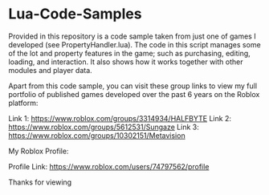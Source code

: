 # Lua-Code-Samples

Provided in this repository is a code sample taken from just one of games I developed (see PropertyHandler.lua). The code in this script manages some of the lot and property features in the game; such as purchasing, editing, loading, and interaction. It also shows how it works together with other modules and player data. 

Apart from this code sample, you can visit these group links to view my full portfolio of published games developed over the past 6 years on the Roblox platform:

Link 1: https://www.roblox.com/groups/3314934/HALFBYTE
Link 2: https://www.roblox.com/groups/5612531/Sungaze
Link 3: https://www.roblox.com/groups/10302151/Metavision

My Roblox Profile:

Profile Link: https://www.roblox.com/users/74797562/profile

Thanks for viewing
